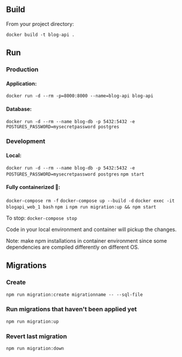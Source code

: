 ## Build

From your project directory:

`docker build -t blog-api .`

## Run

### Production

#### Application:

`docker run -d --rm -p=8000:8000 --name=blog-api blog-api`

#### Database:

`docker run -d --rm --name blog-db -p 5432:5432 -e POSTGRES_PASSWORD=mysecretpassword postgres`

### Development

#### Local:

`docker run -d --rm --name blog-db -p 5432:5432 -e POSTGRES_PASSWORD=mysecretpassword postgres`
`npm start`

#### Fully containerized 🚀:

`docker-compose rm -f`
`docker-compose up --build -d`
`docker exec -it blogapi_web_1 bash`
`npm i`
`npm run migration:up && npm start`

To stop: `docker-compose stop`

Code in your local environment and container will pickup the changes.

Note: make npm installations in container environment since some dependencies are compiled differently on different OS.

## Migrations

### Create

`npm run migration:create migrationname -- --sql-file`

### Run migrations that haven't been applied yet

`npm run migration:up`

### Revert last migration

`npm run migration:down`
